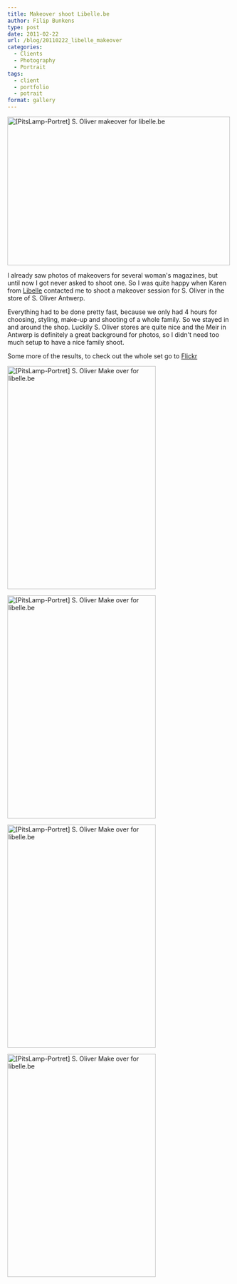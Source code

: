 ```yaml
---
title: Makeover shoot Libelle.be
author: Filip Bunkens
type: post
date: 2011-02-22
url: /blog/20110222_libelle_makeover
categories:
  - Clients
  - Photography
  - Portrait
tags:
  - client
  - portfolio
  - potrait
format: gallery
---
```

<p class="landscape">
  <a href="http://www.flickr.com/photos/loneblackrider/5467942574/" title="[PitsLamp-Portret] S. Oliver Make over for libelle.be by PitsLamp photography, on Flickr"><img src="http://farm6.static.flickr.com/5091/5467942574_dca60350e5.jpg" width="500" height="333" alt="[PitsLamp-Portret] S. Oliver makeover for libelle.be" /></a>
</p>

I already saw photos of makeovers for several woman's magazines, but until now I got never asked to shoot one. So I was quite happy when Karen from <a href="http://www.libelle.be" title="Libelle" rel="contact met">Libelle</a> contacted me to shoot a makeover session for S. Oliver in the store of S. Oliver Antwerp.

Everything had to be done pretty fast, because we only had 4 hours for choosing, styling, make-up and shooting of a whole family. So we stayed in and around the shop. Luckily S. Oliver stores are quite nice and the Meir in Antwerp is definitely a great background for photos, so I didn't need too much setup to have a nice family shoot.

Some more of the results, to check out the whole set go to <a href="http://www.flickr.com/photos/loneblackrider/sets/72157626110354450/" title="Libelle makeover at flickr" rel="me">Flickr</a>

<p class="portrait">
  <a href="http://www.flickr.com/photos/loneblackrider/5467936520/" title="[PitsLamp-Portret] S. Oliver Make over for libelle.be by PitsLamp photography, on Flickr"><img src="http://farm6.static.flickr.com/5292/5467936520_5bc9491262.jpg" width="333" height="500" alt="[PitsLamp-Portret] S. Oliver Make over for libelle.be" /></a>
</p>

<p class="portrait">
  <a href="http://www.flickr.com/photos/loneblackrider/5467342477/" title="[PitsLamp-Portret] S. Oliver Make over for libelle.be by PitsLamp photography, on Flickr"><img src="http://farm6.static.flickr.com/5012/5467342477_da92fdf560.jpg" width="333" height="500" alt="[PitsLamp-Portret] S. Oliver Make over for libelle.be" /></a>
</p>

<p class="portrait">
  <a href="http://www.flickr.com/photos/loneblackrider/5467941106/" title="[PitsLamp-Portret] S. Oliver Make over for libelle.be by PitsLamp photography, on Flickr"><img src="http://farm6.static.flickr.com/5173/5467941106_95c4265247.jpg" width="333" height="500" alt="[PitsLamp-Portret] S. Oliver Make over for libelle.be" /></a>
</p>

<p class="portrait">
  <a href="http://www.flickr.com/photos/loneblackrider/5467347663/" title="[PitsLamp-Portret] S. Oliver Make over for libelle.be by PitsLamp photography, on Flickr"><img src="http://farm6.static.flickr.com/5258/5467347663_98f775f694.jpg" width="333" height="500" alt="[PitsLamp-Portret] S. Oliver Make over for libelle.be" /></a>
</p>
